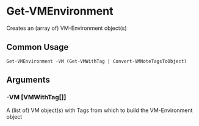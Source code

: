 # Get-VMEnvironment

Creates an (array of) VM-Environment object(s)

## Common Usage

    Get-VMEnvironment -VM (Get-VMWithTag | Convert-VMNoteTagsToObject)

## Arguments

### -VM [VMWithTag[]]

A (list of) VM object(s) with Tags from which to build the VM-Environment object